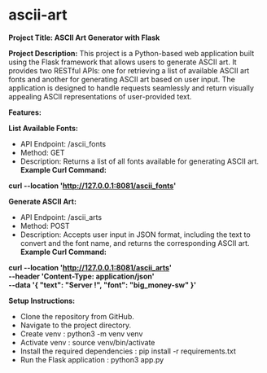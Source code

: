 # ascii-art

**Project Title: ASCII Art Generator with Flask**

**Project Description:**
This project is a Python-based web application built using the Flask framework that allows users to generate ASCII art. It provides two RESTful APIs: one for retrieving a list of available ASCII art fonts and another for generating ASCII art based on user input. The application is designed to handle requests seamlessly and return visually appealing ASCII representations of user-provided text.

**Features:**

**List Available Fonts:**
  - API Endpoint: /ascii_fonts
  - Method: GET
  - Description: Returns a list of all fonts available for generating ASCII art.
  **Example Curl Command:**

  **curl --location 'http://127.0.0.1:8081/ascii_fonts'**

**Generate ASCII Art:**

  - API Endpoint: /ascii_arts
  - Method: POST
  - Description: Accepts user input in JSON format, including the text to convert and the font name, and returns the corresponding ASCII art.
  **Example Curl Command:**

  **curl --location 'http://127.0.0.1:8081/ascii_arts' \
  --header 'Content-Type: application/json' \
  --data '{
      "text": "Server !",
      "font": "big_money-sw"
  }'**

**Setup Instructions:**
  
  - Clone the repository from GitHub.
  - Navigate to the project directory.
  - Create venv : python3 -m venv venv
  - Activate venv : source venv/bin/activate
  - Install the required dependencies : pip install -r requirements.txt
  - Run the Flask application : python3 app.py
